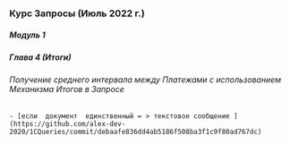 

### Курс Запросы (Июль 2022 г.)

##### Модуль 1 

#####  Глава 4 (Итоги)

###### Получение  среднего  интервала между Платежами с использованием Механизма Итогов в Запросе

    - [если  документ  единственный = > текстовое сообщение ](https://github.com/alex-dev-2020/1CQueries/commit/debaafe836dd4ab5186f508ba3f1c9f80ad767dc)

            
###### 